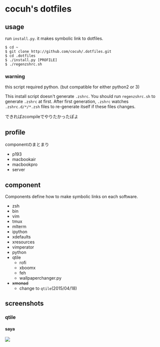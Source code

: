 cocuh's dotfiles
==============

usage
-----

run `install.py`. it makes symbolic link to dotfiles.

```
$ cd ~
$ git clone http://github.com/cocuh/.dotfiles.git
$ cd .dotfiles
$ ./install.py [PROFILE]
$ ./regenzshrc.sh
```

### warning
this script required python. (but compatible for either python2 or 3)


This install script doesn't generate `.zshrc`.
You should run `regenzshrc.sh` to generate `.zshrc` at first.
After first generation, `.zshrc` watches `.zshrc.d/*/*.zsh` files to re-generate itself if these files changes.

できればzcompileでやりたかったぽよ

profile
--------

componentのまとまり

* p193
* macbookair
* macbookpro
* server


component
-------
Components define how to make symbolic links on each software.

* zsh
* bin
* vim
* tmux
* mlterm
* ipython
* xdefaults
* xresources
* vimperator
* python
* qtile
  * rofi
  * xboomx
  * feh
  * wallpaperchanger.py
* ~~xmonad~~
  * change to `qtile`(2015/04/18)

screenshots
-----------

### qtile
#### saya
![](https://raw.github.com/wiki/cocuh/.dotfiles/screenshots/qtile.png)
